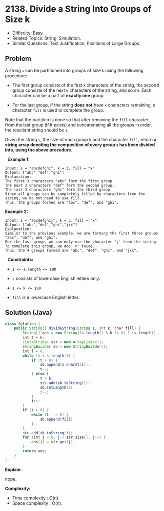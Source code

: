 # 2138. Divide a String Into Groups of Size k

- Difficulty: Easy.
- Related Topics: String, Simulation.
- Similar Questions: Text Justification, Positions of Large Groups.

## Problem

A string ```s``` can be partitioned into groups of size ```k``` using the following procedure:


	
- The first group consists of the first ```k``` characters of the string, the second group consists of the next ```k``` characters of the string, and so on. Each character can be a part of **exactly one** group.
	
- For the last group, if the string **does not** have ```k``` characters remaining, a character ```fill``` is used to complete the group.


Note that the partition is done so that after removing the ```fill``` character from the last group (if it exists) and concatenating all the groups in order, the resultant string should be ```s```.

Given the string ```s```, the size of each group ```k``` and the character ```fill```, return **a string array denoting the **composition of every group** **```s```** has been divided into, using the above procedure**.

 
**Example 1:**

```
Input: s = "abcdefghi", k = 3, fill = "x"
Output: ["abc","def","ghi"]
Explanation:
The first 3 characters "abc" form the first group.
The next 3 characters "def" form the second group.
The last 3 characters "ghi" form the third group.
Since all groups can be completely filled by characters from the string, we do not need to use fill.
Thus, the groups formed are "abc", "def", and "ghi".
```

**Example 2:**

```
Input: s = "abcdefghij", k = 3, fill = "x"
Output: ["abc","def","ghi","jxx"]
Explanation:
Similar to the previous example, we are forming the first three groups "abc", "def", and "ghi".
For the last group, we can only use the character 'j' from the string. To complete this group, we add 'x' twice.
Thus, the 4 groups formed are "abc", "def", "ghi", and "jxx".
```

 
**Constraints:**


	
- ```1 <= s.length <= 100```
	
- ```s``` consists of lowercase English letters only.
	
- ```1 <= k <= 100```
	
- ```fill``` is a lowercase English letter.



## Solution (Java)

```java
class Solution {
    public String[] divideString(String s, int k, char fill) {
        String[] ans = new String[(s.length() % k != 0) ? (s.length() / k) + 1 : s.length() / k];
        int t = k;
        List<String> str = new ArrayList<>();
        StringBuilder sb = new StringBuilder();
        int i = 0;
        while (i < s.length()) {
            if (t > 0) {
                sb.append(s.charAt(i));
                t--;
            } else {
                t = k;
                str.add(sb.toString());
                sb.setLength(0);
                i--;
            }
            i++;
        }
        if (t > 0) {
            while (t-- > 0) {
                sb.append(fill);
            }
        }
        str.add(sb.toString());
        for (int j = 0; j < str.size(); j++) {
            ans[j] = str.get(j);
        }
        return ans;
    }
}
```

**Explain:**

nope.

**Complexity:**

* Time complexity : O(n).
* Space complexity : O(n).
